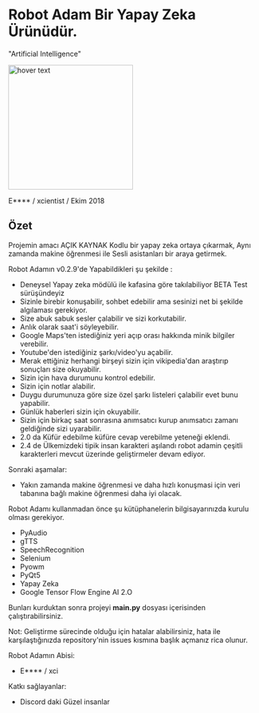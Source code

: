 # Robot Adam Bir Yapay Zeka Ürünüdür. 
  "Artificial Intelligence"

<img src="https://i.ibb.co/vhdBpg3/1-16.jpg" width="250" title="hover text">

E**** / xcientist / Ekim 2018

## Özet 
Projemin amacı AÇIK KAYNAK Kodlu bir yapay zeka ortaya çıkarmak, Aynı zamanda makine öğrenmesi ile Sesli asistanları bir araya getirmek.

Robot Adamın v0.2.9'de Yapabildikleri şu şekilde :
- Deneysel Yapay zeka mödülü ile kafasina göre takılabiliyor BETA Test sürüşündeyiz
- Sizinle birebir konuşabilir, sohbet edebilir ama sesinizi net bi şekilde algılaması gerekiyor.
- Size abuk sabuk sesler çalabilir ve sizi korkutabilir.
- Anlık olarak saat'i söyleyebilir.
- Google Maps'ten istediğiniz yeri açıp orası hakkında minik bilgiler verebilir.
- Youtube'den istediğiniz şarkı/video'yu açabilir.
- Merak ettiğiniz herhangi birşeyi sizin için vikipedia'dan araştırıp sonuçları size okuyabilir.
- Sizin için hava durumunu kontrol edebilir.
- Sizin için notlar alabilir.
- Duygu durumunuza göre size özel şarkı listeleri çalabilir evet bunu yapabilir.
- Günlük haberleri sizin için okuyabilir.
- Sizin için birkaç saat sonrasına anımsatıcı kurup anımsatıcı zamanı geldiğinde sizi uyarabilir.
- 2.0 da Küfür edebilme küfüre cevap verebilme yeteneği eklendi.
- 2.4 de Ülkemizdeki tipik insan karakteri aşılandı robot adamin çeşitli karakterleri mevcut üzerinde geliştirmeler devam ediyor.

Sonraki aşamalar:

- Yakın zamanda makine öğrenmesi ve daha hızlı konuşmasi için veri tabanına bağlı makine öğrenmesi daha iyi olacak.

Robot Adamı kullanmadan önce şu kütüphanelerin bilgisayarınızda kurulu olması gerekiyor.
- PyAudio
- gTTS
- SpeechRecognition
- Selenium
- Pyowm
- PyQt5
- Yapay Zeka 
- Google Tensor Flow Engine AI 2.O 

Bunları kurduktan sonra projeyi **main.py** dosyası içerisinden çalıştırabilirsiniz.

Not: Geliştirme sürecinde olduğu için hatalar alabilirsiniz, hata ile karşılaştığınızda repository'nin issues kısmına başlık açmanız rica olunur.


Robot Adamın Abisi:
- E**** / xci

Katkı sağlayanlar:
- Discord daki Güzel insanlar
